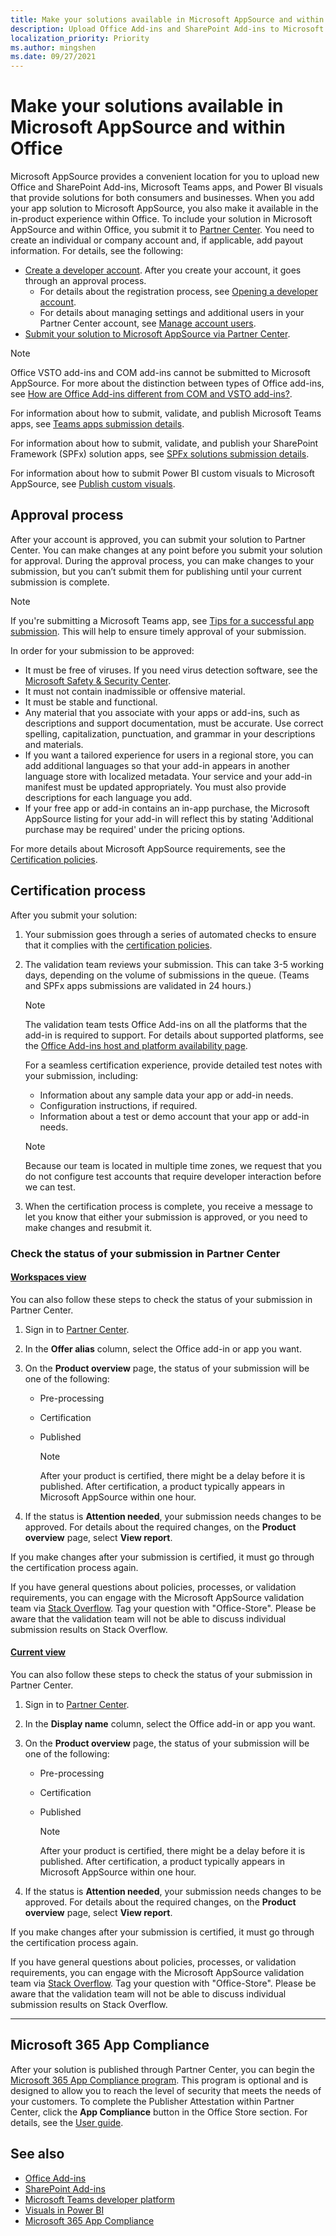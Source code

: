 ```yaml
---
title: Make your solutions available in Microsoft AppSource and within Office 
description: Upload Office Add-ins and SharePoint Add-ins to Microsoft AppSource via Partner Center.
localization_priority: Priority
ms.author: mingshen
ms.date: 09/27/2021
---
```


# Make your solutions available in Microsoft AppSource and within Office

Microsoft AppSource provides a convenient location for you to upload new Office and SharePoint Add-ins, Microsoft Teams apps, and Power BI visuals that provide solutions for both consumers and businesses. When you add your app solution to Microsoft AppSource, you also make it available in the in-product experience within Office. To include your solution in Microsoft AppSource and within Office, you submit it to [Partner Center](https://partner.microsoft.com/dashboard/marketplace-offers/overview). You need to create an individual or company account and, if applicable, add payout information. For details, see the following:

- [Create a developer account](https://partner.microsoft.com/dashboard/account/v3/enrollment/introduction/office). After you create your account, it goes through an approval process.
  - For details about the registration process, see [Opening a developer account](open-a-developer-account.md).
  - For details about managing settings and additional users in your Partner Center account, see [Manage account users](manage-account-settings-and-profile.md).
- [Submit your solution to Microsoft AppSource via Partner Center](use-partner-center-to-submit-to-appsource.md).

> [!NOTE]
> Office VSTO add-ins and COM add-ins cannot be submitted to Microsoft AppSource. For more about the distinction between types of Office add-ins, see [How are Office Add-ins different from COM and VSTO add-ins?](/office/dev/add-ins/overview/office-add-ins#how-are-office-add-ins-different-from-com-and-vsto-add-ins).

For information about how to submit, validate, and publish Microsoft Teams apps, see [Teams apps submission details](/microsoftteams/platform/concepts/deploy-and-publish/appsource/publish).

For information about how to submit, validate, and publish your SharePoint Framework (SPFx) solution apps, see [SPFx solutions submission details](/sharepoint/dev/spfx/publish-to-marketplace-checklist).

For information about how to submit Power BI custom visuals to Microsoft AppSource, see [Publish custom visuals](/power-bi/developer/office-store).

<a name="bk_approval"> </a>
## Approval process

After your account is approved, you can submit your solution to Partner Center. You can make changes at any point before you submit your solution for approval. During the approval process, you can make changes to your submission, but you can’t submit them for publishing until your current submission is complete.

> [!NOTE]
> If you're submitting a Microsoft Teams app, see [Tips for a successful app submission](/microsoftteams/platform/publishing/office-store-approval). This will help to ensure timely approval of your submission.

In order for your submission to be approved:

- It must be free of viruses. If you need virus detection software, see the [Microsoft Safety & Security Center](https://go.microsoft.com/fwlink/?LinkId=248711).
- It must not contain inadmissible or offensive material.
- It must be stable and functional.
- Any material that you associate with your apps or add-ins, such as descriptions and support documentation, must be accurate. Use correct spelling, capitalization, punctuation, and grammar in your descriptions and materials.
- If you want a tailored experience for users in a regional store, you can add additional languages so that your add-in appears in another language store with localized metadata. Your service and your add-in manifest must be updated appropriately. You must also provide descriptions for each language you add.
- If your free app or add-in contains an in-app purchase, the Microsoft AppSource listing for your add-in will reflect this by stating 'Additional purchase may be required' under the pricing options.

For more details about Microsoft AppSource requirements, see the [Certification policies](/legal/marketplace/certification-policies).

<a name="bk_Validation"> </a>

## Certification process

After you submit your solution:

1. Your submission goes through a series of automated checks to ensure that it complies with the [certification policies](/legal/marketplace/certification-policies).

2. The validation team reviews your submission. This can take 3-5 working days, depending on the volume of submissions in the queue. (Teams and SPFx apps submissions are validated in 24 hours.)

   > [!NOTE]
   > The validation team tests Office Add-ins on all the platforms that the add-in is required to support. For details about supported platforms, see the [Office Add-ins host and platform availability page](/office/dev/add-ins/overview/office-add-in-availability).

   For a seamless certification experience, provide detailed test notes with your submission, including:

   - Information about any sample data your app or add-in needs.
   - Configuration instructions, if required.
   - Information about a test or demo account that your app or add-in needs.

   > [!NOTE]
   > Because our team is located in multiple time zones, we request that you do not configure test accounts that require developer interaction before we can test.

3. When the certification process is complete, you receive a message to let you know that either your submission is approved, or you need to make changes and resubmit it.

### Check the status of your submission in Partner Center

#### [Workspaces view](#tab/new-web-form)

You can also follow these steps to check the status of your submission in Partner Center.

1. Sign in to [Partner Center](https://partner.microsoft.com/dashboard/marketplace-offers/overview).
1. In the **Offer alias** column, select the Office add-in or app you want.
1. On the **Product overview** page, the status of your submission will be one of the following:
    - Pre-processing
    - Certification
    - Published

      > [!NOTE]
      > After your product is certified, there might be a delay before it is published. After certification, a product typically appears in Microsoft AppSource within one hour.

1. If the status is **Attention needed**, your submission needs changes to be approved. For details about the required changes, on the **Product overview** page, select **View report**.

If you make changes after your submission is certified, it must go through the certification process again.

If you have general questions about policies, processes, or validation requirements, you can engage with the Microsoft AppSource validation team via [Stack Overflow](https://stackoverflow.com/search?q=office-store). Tag your question with "Office-Store". Please be aware that the validation team will not be able to discuss individual submission results on Stack Overflow.

#### [Current view](#tab/old-web-form)

You can also follow these steps to check the status of your submission in Partner Center.

1. Sign in to [Partner Center](https://partner.microsoft.com/dashboard/office/overview).
1. In the **Display name** column, select the Office add-in or app you want.
1. On the **Product overview** page, the status of your submission will be one of the following:
    - Pre-processing
    - Certification
    - Published

      > [!NOTE]
      > After your product is certified, there might be a delay before it is published. After certification, a product typically appears in Microsoft AppSource within one hour.

1. If the status is **Attention needed**, your submission needs changes to be approved. For details about the required changes, on the **Product overview** page, select **View report**.

If you make changes after your submission is certified, it must go through the certification process again.

If you have general questions about policies, processes, or validation requirements, you can engage with the Microsoft AppSource validation team via [Stack Overflow](https://stackoverflow.com/search?q=office-store). Tag your question with "Office-Store". Please be aware that the validation team will not be able to discuss individual submission results on Stack Overflow.

---

## Microsoft 365 App Compliance

After your solution is published through Partner Center, you can begin the [Microsoft 365 App Compliance program](/microsoft-365-app-certification/overview). This program is optional and is designed to allow you to reach the level of security that meets the needs of your customers. To complete the Publisher Attestation within Partner Center, click the **App Compliance** button in the Office Store section. For details, see the [User guide](/microsoft-365-app-certification/docs/userguide).

## See also

- [Office Add-ins](/office/dev/add-ins/overview/office-add-ins)  
- [SharePoint Add-ins](/sharepoint/dev/sp-add-ins/sharepoint-add-ins)
- [Microsoft Teams developer platform](/microsoftteams/platform/overview)
- [Visuals in Power BI](/power-bi/power-bi-custom-visuals)
- [Microsoft 365 App Compliance](/microsoft-365-app-certification/overview)
